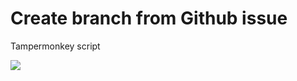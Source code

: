 # Create branch from Github issue
Tampermonkey script


![](https://user-images.githubusercontent.com/6873202/103042078-d15c6580-4591-11eb-8896-5802425705e6.gif)
